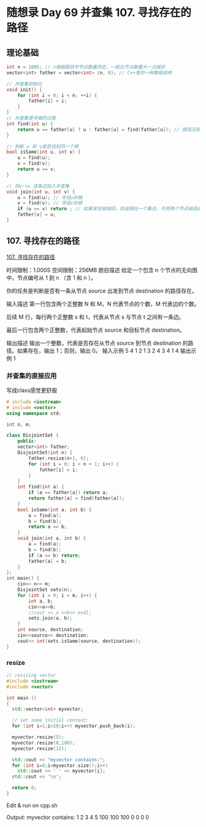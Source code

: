 # 随想录 Day 69 并查集 107. 寻找存在的路径
## 理论基础

```cpp
int n = 1005; // n根据题目中节点数量而定，一般比节点数量大一点就好
vector<int> father = vector<int> (n, 0); // C++里的一种数组结构

// 并查集初始化
void init() {
    for (int i = 0; i < n; ++i) {
        father[i] = i;
    }
}
// 并查集里寻根的过程
int find(int u) {
    return u == father[u] ? u : father[u] = find(father[u]); // 路径压缩
}

// 判断 u 和 v是否找到同一个根
bool isSame(int u, int v) {
    u = find(u);
    v = find(v);
    return u == v;
}

// 将v->u 这条边加入并查集
void join(int u, int v) {
    u = find(u); // 寻找u的根
    v = find(v); // 寻找v的根
    if (u == v) return ; // 如果发现根相同，则说明在一个集合，不用两个节点相连直接返回
    father[v] = u;
}
```

## 107. 寻找存在的路径

[107. 寻找存在的路径](https://kamacoder.com/problempage.php?pid=1179)

时间限制：1.000S  空间限制：256MB
题目描述
给定一个包含 n 个节点的无向图中，节点编号从 1 到 n （含 1 和 n ）。


你的任务是判断是否有一条从节点 source 出发到节点 destination 的路径存在。

输入描述
第一行包含两个正整数 N 和 M，N 代表节点的个数，M 代表边的个数。 

后续 M 行，每行两个正整数 s 和 t，代表从节点 s 与节点 t 之间有一条边。 

最后一行包含两个正整数，代表起始节点 source 和目标节点 destination。

输出描述
输出一个整数，代表是否存在从节点 source 到节点 destination 的路径。如果存在，输出 1；否则，输出 0。
输入示例
5 4
1 2
1 3
2 4
3 4
1 4
输出示例
1
### 并查集的直接应用
写成class感觉更舒服
```cpp
# include <iostream>
# include <vector>
using namespace std;

int n, m;

class DisjointSet {
    public:
    vector<int> father;
    DisjointSet(int n) {
        father.resize(n+1, 0);
        for (int i = 0; i < n + 1; i++) {
            father[i] = i;
        }
    }
    int find(int a) {
        if (a == father[a]) return a;
        return father[a] = find(father[a]);
    }
    bool isSame(int a, int b) {
        a = find(a);
        b = find(b);
        return a == b;
    }
    void join(int a, int b) {
        a = find(a);
        b = find(b);
        if (a == b) return;
        father[a] = b;
    }
};
int main() {
    cin>> n>> m;
    DisjointSet sets(n);
    for (int i = 0; i < m; i++) {
        int a, b;
        cin>>a>>b;
        //cout << a <<b<< endl;
        sets.join(a, b);
    }
    int source, destination;
    cin>>source>> destination;
    cout<< int(sets.isSame(source, destination));
}
```
### resize
```cpp
// resizing vector
#include <iostream>
#include <vector>

int main ()
{
  std::vector<int> myvector;

  // set some initial content:
  for (int i=1;i<10;i++) myvector.push_back(i);

  myvector.resize(5);
  myvector.resize(8,100);
  myvector.resize(12);

  std::cout << "myvector contains:";
  for (int i=0;i<myvector.size();i++)
    std::cout << ' ' << myvector[i];
  std::cout << '\n';

  return 0;
}
```
 Edit & run on cpp.sh

Output:
myvector contains: 1 2 3 4 5 100 100 100 0 0 0 0
